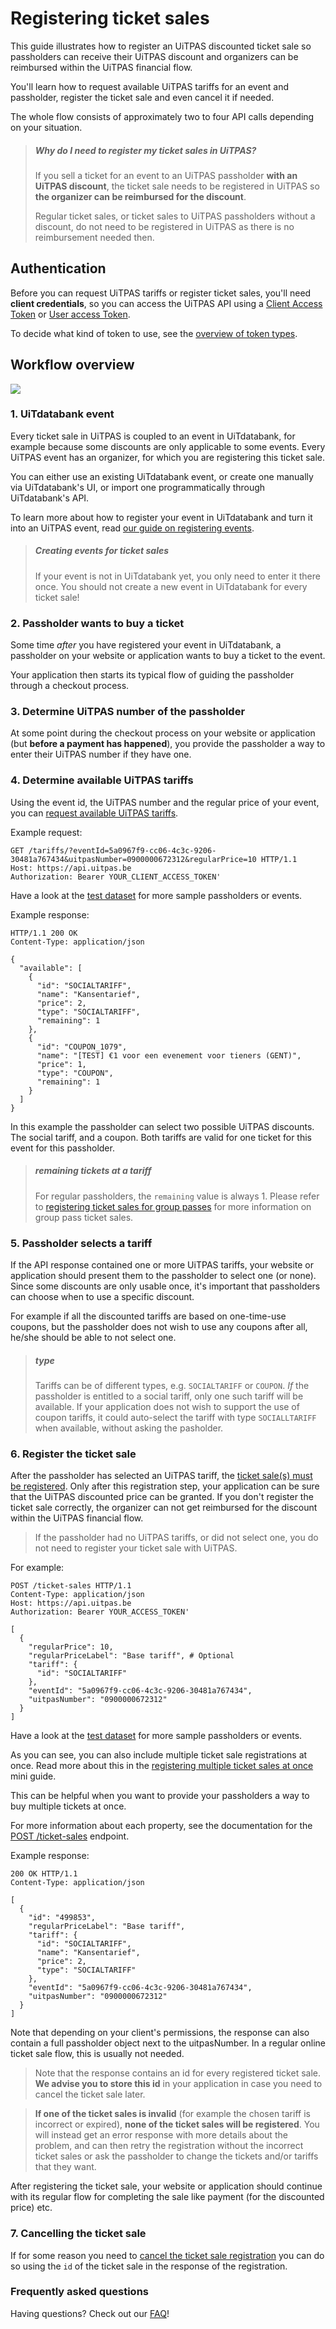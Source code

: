 # Registering ticket sales

This guide illustrates how to register an UiTPAS discounted ticket sale so passholders can receive their UiTPAS discount and organizers can be reimbursed within the UiTPAS financial flow.

You'll learn how to request available UiTPAS tariffs for an event and passholder, register the ticket sale and even cancel it if needed.

The whole flow consists of approximately two to four API calls depending on your situation.

> ##### Why do I need to register my ticket sales in UiTPAS?
>
> If you sell a ticket for an event to an UiTPAS passholder **with an UiTPAS discount**, the ticket sale needs to be registered in UiTPAS so **the organizer can be reimbursed for the discount**.
>
> Regular ticket sales, or ticket sales to UiTPAS passholders without a discount, do not need to be registered in UiTPAS as there is no reimbursement needed then.

## Authentication

Before you can request UiTPAS tariffs or register ticket sales, you'll need **client credentials**, so you can access the UiTPAS API using a [Client Access Token](https://publiq.stoplight.io/docs/authentication/docs/client-access-token.md) or [User access Token](https://publiq.stoplight.io/docs/authentication/docs/user-access-token.md).

To decide what kind of token to use, see the [overview of token types](https://publiq.stoplight.io/docs/authentication/docs/methods.md).

## Workflow overview

![](../assets/images/steps-ticketing-UiTPAS-visual.png)

### 1. UiTdatabank event

Every ticket sale in UiTPAS is coupled to an event in UiTdatabank, for example because some discounts are only applicable to some events. Every UiTPAS event has an organizer, for which you are registering this ticket sale.

You can either use an existing UiTdatabank event, or create one manually via UiTdatabank's UI, or import one programmatically through UiTdatabank's API.

To learn more about how to register your event in UiTdatabank and turn it into an UiTPAS event, read [our guide on  registering events](./registering-events.md).

<!-- theme: warning -->

> ##### Creating events for ticket sales
>
> If your event is not in UiTdatabank yet, you only need to enter it there once. You should not create a new event in UiTdatabank for every ticket sale!

### 2. Passholder wants to buy a ticket

Some time *after* you have registered your event in UiTdatabank, a passholder on your website or application wants to buy a ticket to the event.

Your application then starts its typical flow of guiding the passholder through a checkout process.

### 3. Determine UiTPAS number of the passholder

At some point during the checkout process on your website or application (but **before a payment has happened**), you provide the passholder a way to enter their UiTPAS number if they have one.

### 4. Determine available UiTPAS tariffs

Using the event id, the UiTPAS number and the regular price of your event, you can [request available UiTPAS tariffs](/reference/UiTPAS.v2.json/paths/~1tariffs/get).

Example request:

```http
GET /tariffs/?eventId=5a0967f9-cc06-4c3c-9206-30481a767434&uitpasNumber=0900000672312&regularPrice=10 HTTP/1.1
Host: https://api.uitpas.be
Authorization: Bearer YOUR_CLIENT_ACCESS_TOKEN'
```

Have a look at the [test dataset](https://publiq.stoplight.io/docs/authentication/docs/test-dataset) for more sample passholders or events.


Example response:

```http
HTTP/1.1 200 OK
Content-Type: application/json

{
  "available": [
    {
      "id": "SOCIALTARIFF",
      "name": "Kansentarief",
      "price": 2,
      "type": "SOCIALTARIFF",
      "remaining": 1
    },
    {
      "id": "COUPON_1079",
      "name": "[TEST] €1 voor een evenement voor tieners (GENT)",
      "price": 1,
      "type": "COUPON",
      "remaining": 1
    }
  ]
}
```

In this example the passholder can select two possible UiTPAS discounts. The social tariff, and a coupon. Both tariffs are valid for one ticket for this event for this passholder.


> ##### remaining tickets at a tariff
> For regular passholders, the `remaining` value is always 1. Please refer to [registering ticket sales for group passes](https://publiq.stoplight.io/docs/authentication/docs/registering-ticket-sales-group) for more information on group pass ticket sales.


### 5. Passholder selects a tariff

If the API response contained one or more UiTPAS tariffs, your website or application should present them to the passholder to select one (or none). Since some discounts are only usable once, it's important that passholders can choose when to use a specific discount.

For example if all the discounted tariffs are based on one-time-use coupons, but the passholder does not wish to use any coupons after all, he/she should be able to not select one.

> ##### type
> Tariffs can be of different types, e.g. `SOCIALTARIFF` or `COUPON`.
> _If_ the passholder is entitled to a social tariff, only one such tariff will be available. If your application does not wish to support the use of coupon tariffs, it could auto-select the tariff with type `SOCIALLTARIFF` when available, without asking the pasholder.


### 6. Register the ticket sale

After the passholder has selected an UiTPAS tariff, the [ticket sale(s) must be registered](/reference/UiTPAS.v2.json/paths/~1ticket-sales/post). Only after this registration step, your application can be sure that the UiTPAS discounted price can be granted. If you don't register the ticket sale correctly, the organizer can not get reimbursed for the discount within the UiTPAS financial flow.

 

> If the passholder had no UiTPAS tariffs, or did not select one, you do not need to register your ticket sale with UiTPAS.

For example:

```http
POST /ticket-sales HTTP/1.1
Content-Type: application/json
Host: https://api.uitpas.be
Authorization: Bearer YOUR_ACCESS_TOKEN'

[
  {
    "regularPrice": 10,
    "regularPriceLabel": "Base tariff", # Optional
    "tariff": {
      "id": "SOCIALTARIFF"
    },
    "eventId": "5a0967f9-cc06-4c3c-9206-30481a767434",
    "uitpasNumber": "0900000672312"
  }
]
```

Have a look at the [test dataset](https://publiq.stoplight.io/docs/authentication/docs/test-dataset) for more sample passholders or events.

As you can see, you can also include multiple ticket sale registrations at once. Read more about this in the [registering multiple ticket sales at once](https://publiq.stoplight.io/docs/authentication/docs/registering-ticket-sales-multiple) mini guide.


This can be helpful when you want to provide your passholders a way to buy multiple tickets at once.

For more information about each property, see the documentation for the [POST /ticket-sales](/reference/UiTPAS.v2.json/paths/~1ticket-sales/post) endpoint.

Example response:

```http
200 OK HTTP/1.1
Content-Type: application/json

[
  {
    "id": "499853",
    "regularPriceLabel": "Base tariff",
    "tariff": {
      "id": "SOCIALTARIFF",
      "name": "Kansentarief",
      "price": 2,
      "type": "SOCIALTARIFF"
    },
    "eventId": "5a0967f9-cc06-4c3c-9206-30481a767434",
    "uitpasNumber": "0900000672312"
  }
]
```

Note that depending on your client's permissions, the response can also contain a full passholder object next to the uitpasNumber. In a regular online ticket sale flow, this is usually not needed.


> Note that the response contains an id for every registered ticket sale. **We advise you to store this id** in your application in case you need to cancel the ticket sale later.


<!-- theme: warning -->

> **If one of the ticket sales is invalid** (for example the chosen tariff is incorrect or expired), **none of the ticket sales will be registered**. You will instead get an error response with more details about the problem, and can then retry the registration without the incorrect ticket sales or ask the passholder to change the tickets and/or tariffs that they want.

After registering the ticket sale, your website or application should continue with its regular flow for completing the sale like payment (for the discounted price) etc.


### 7. Cancelling the ticket sale

If for some reason you need to [cancel the ticket sale registration](/reference/UiTPAS.v2.json/paths/~1ticket-sales~1%7BticketSaleId%7D/delete) you can do so using the `id` of the ticket sale in the response of the registration.


### Frequently asked questions

Having questions? Check out our [FAQ](https://publiq.stoplight.io/docs/authentication/docs/faq)!
